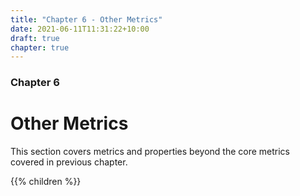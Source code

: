 ```yaml
---
title: "Chapter 6 - Other Metrics"
date: 2021-06-11T11:31:22+10:00
draft: true
chapter: true
---
```


### Chapter 6
# Other Metrics

This section covers metrics and properties beyond the core metrics covered in previous chapter. 

{{% children %}}